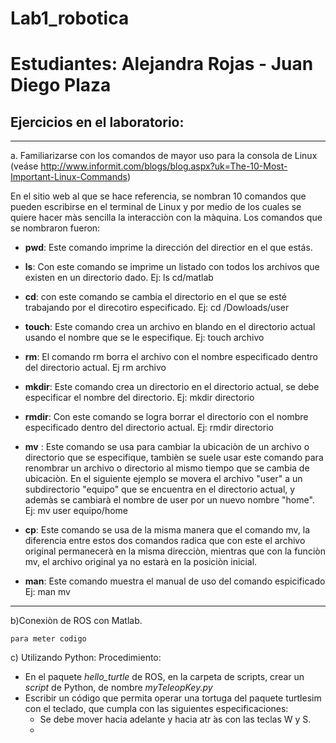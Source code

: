 # Lab1_robotica
# Estudiantes: Alejandra Rojas - Juan Diego Plaza
## Ejercicios en el laboratorio:
***
a.  Familiarizarse  con  los  comandos  de  mayor  uso  para  la  consola  de  Linux  (veáse http://www.informit.com/blogs/blog.aspx?uk=The-10-Most-Important-Linux-Commands)

  En el sitio web al que se hace referencia, se nombran 10 comandos que pueden escribirse en el terminal de Linux y por medio de los cuales se quiere hacer màs sencilla la interacciòn con la màquina. Los comandos que se nombraron fueron:
  
  - **pwd**:
  Este comando imprime la dirección del directior en el que estás. 

  - **ls**:
  Con este comando se imprime un listado con todos los archivos que existen en un directorio dado. Ej: ls cd/matlab

  - **cd**:
  con este comando  se cambia el directorio en el que se esté trabajando por el direcotiro especificado. Ej: cd /Dowloads/user

  - **touch**:
  Este comando crea un archivo en blando en el directorio actual usando el nombre que se le especifique. Ej: touch archivo

  - **rm**:
  El comando rm borra el archivo con el nombre especificado dentro del directorio actual. Ej rm archivo

  - **mkdir**:
  Este comando crea un directorio en el directorio actual, se debe especificar el nombre del directorio. Ej: mkdir directorio

  - **rmdir**:
  Con este comando se logra borrar el directorio con el nombre especificado dentro del directorio actual. Ej: rmdir directorio

  - **mv** :
  Este comando se usa para cambiar la ubicaciòn de un archivo o directorio que se especifique, tambièn se suele usar este comando para renombrar un archivo o directorio al mismo tiempo que se cambia de ubicaciòn. En el siguiente ejemplo se movera el archivo "user" a un subdirectorio "equipo" que se encuentra en el directorio actual, y ademàs se cambiarà el nombre de user por un nuevo nombre "home". Ej: mv user equipo/home

  - **cp**:
  Este comando se usa de la misma manera que el comando mv, la diferencia entre estos dos comandos radica que con este el archivo original permanecerà en la misma direcciòn, mientras que con la funciòn mv, el archivo original ya no estarà en la posiciòn inicial.

  - **man**:
  Este comando muestra el manual de uso del comando espicificado   Ej: man mv                                                                                                                                                                                                       
***
b)Conexiòn de ROS con Matlab.



```
para meter codigo
```
c) Utilizando Python: Procedimiento:
  - En el paquete *hello_turtle* de ROS, en la carpeta de scripts, crear un *script* de Python, de nombre *myTeleopKey.py*
  - Escribir un código que permita operar una tortuga del paquete turtlesim con el teclado, que cumpla con las siguientes especificaciones:
    - Se debe mover hacia adelante y hacia atr ́as con las teclas W y S.
    - 
